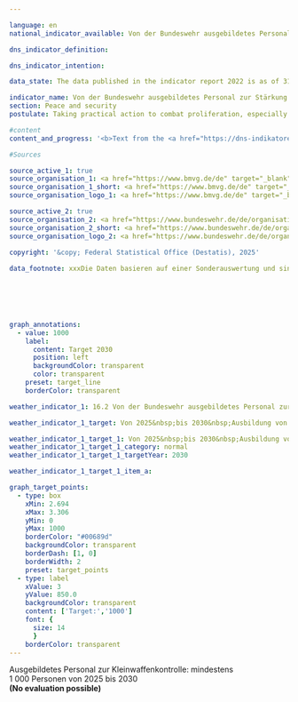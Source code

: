 ```yaml
---

language: en        
national_indicator_available: Von der Bundeswehr ausgebildetes Personal zur Stärkung der Kleinwaffenkontrolle und Munitionssicherheit        

dns_indicator_definition:         

dns_indicator_intention:         

data_state: The data published in the indicator report 2022 is as of 31 October 2022. The data shown on this platform is updated regularly, so that more current data may be available online than published in the <a href="https://dns-indikatoren.de/assets/Publikationen/Indikatorenberichte/2022.pdf">indicator report 2022</a>.        

indicator_name: Von der Bundeswehr ausgebildetes Personal zur Stärkung der Kleinwaffenkontrolle und Munitionssicherheit        
section: Peace and security        
postulate: Taking practical action to combat proliferation, especially of small arms        

#content         
content_and_progress: '<b>Text from the <a href="https://dns-indikatoren.de/assets/Publikationen/Indikatorenberichte/2022.pdf">Indicator Report 2022&nbsp;</a></b><br><br>'                

#Sources        

source_active_1: true
source_organisation_1: <a href="https://www.bmvg.de/de" target="_blank" onclick="return confirm_alert('x', 'En')">XXXBundesministerium der Verteidigung</a>
source_organisation_1_short: <a href="https://www.bmvg.de/de" target="_blank" onclick="return confirm_alert('x', 'En')">XXXBundesministerium der Verteidigung</a>
source_organisation_logo_1: <a href="https://www.bmvg.de/de" target="_blank" onclick="return confirm_alert('x', 'En')"><img src="https://dnsTestEnvironment.github.io/dns-indicators/public/OrgImgEn/bmvg.png" alt="XXXBundesministerium der Verteidigung" title=" Click here to visit the homepage of the organizationXXXBundesministerium der Verteidigung" style="height:60px; width:148px; border:transparent"/></a>

source_active_2: true
source_organisation_2: <a href="https://www.bundeswehr.de/de/organisation/streitkraeftebasis/organisation/streitkraefteamt/zentrum-fuer-verifikationsaufgaben-der-bundeswehr" target="_blank" onclick="return confirm_alert('Zentrum für Verifikationsaufgaben der Bundeswehr', 'En')">Zentrum für Verifikationsaufgaben der Bundeswehr</a>
source_organisation_2_short: <a href="https://www.bundeswehr.de/de/organisation/streitkraeftebasis/organisation/streitkraefteamt/zentrum-fuer-verifikationsaufgaben-der-bundeswehr" target="_blank" onclick="return confirm_alert('Zentrum für Verifikationsaufgaben der Bundeswehr', 'En')">Zentrum für Verifikationsaufgaben der Bundeswehr</a>
source_organisation_logo_2: <a href="https://www.bundeswehr.de/de/organisation/streitkraeftebasis/organisation/streitkraefteamt/zentrum-fuer-verifikationsaufgaben-der-bundeswehr" target="_blank" onclick="return confirm_alert('Zentrum für Verifikationsaufgaben der Bundeswehr', 'En')"><img src="https://dnsTestEnvironment.github.io/dns-indicators/public/OrgImgEn/zvb.png" alt="Zentrum für Verifikationsaufgaben der Bundeswehr" title=" Click here to visit the homepage of the organizationZentrum für Verifikationsaufgaben der Bundeswehr" style="height:60px; width:148px; border:transparent"/></a>
        
copyright: '&copy; Federal Statistical Office (Destatis), 2025'        

data_footnote: xxxDie Daten basieren auf einer Sonderauswertung und sind nicht öffentlich zugänglich.        

        

        


graph_annotations:
  - value: 1000
    label:
      content: Target 2030
      position: left
      backgroundColor: transparent
      color: transparent
    preset: target_line
    borderColor: transparent                        

weather_indicator_1: 16.2 Von der Bundeswehr ausgebildetes Personal zur Stärkung der Kleinwaffenkontrolle und Munitionssicherheit

weather_indicator_1_target: Von 2025&nbsp;bis 2030&nbsp;Ausbildung von mindestens 1&nbsp;000&nbsp;Personen durch Expertinnen und Experten der Bundeswehr

weather_indicator_1_target_1: Von 2025&nbsp;bis 2030&nbsp;Ausbildung von mindestens 1&nbsp;000&nbsp;Personen durch Expertinnen und Experten der Bundeswehr
weather_indicator_1_target_1_category: normal
weather_indicator_1_target_1_targetYear: 2030

weather_indicator_1_target_1_item_a:        

graph_target_points:
  - type: box
    xMin: 2.694
    xMax: 3.306
    yMin: 0
    yMax: 1000
    borderColor: "#00689d"
    backgroundColor: transparent
    borderDash: [1, 0]
    borderWidth: 2
    preset: target_points
  - type: label
    xValue: 3
    yValue: 850.0
    backgroundColor: transparent
    content: ['Target:','1000']
    font: {
      size: 14
      }
    borderColor: transparent        
---
```



<div>
  <div class="my-header">
    <label class="default">Ausgebildetes Personal zur Kleinwaffenkontrolle: mindestens 1&nbsp;000&nbsp;Personen von 2025&nbsp;bis 2030
    </label>
  </div>
</div>
<div class="my-header-note">
  <label class="default"><b>(No evaluation possible)
  </b></label>
</div>